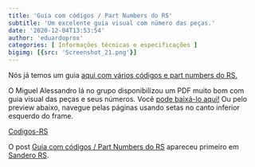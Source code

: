 ```yaml
---
title: 'Guia com códigos / Part Numbers do RS'
subtitle: 'Um excelente guia visual com número das peças.'
date: '2020-12-04T13:53:54'
author: 'eduardoprox'
categories: [ Informações técnicas e especificações ]
bigimg: [{src: 'Screenshot_21.png'}]
---
```


Nós já temos um guia [aqui com vários códigos e part numbers do RS.](https://sanderors.com/lista-com-o-part-number-codigo-de-cada-peca/)


O Miguel Alessandro lá no grupo disponibilizou um PDF muito bom com guia visual das peças e seus números. Você [pode baixá-lo aqui!](https://sanderors.com/wp-content/uploads/2020/12/Codigos-RS.pdf) Ou pelo preview abaixo, navegue pelas páginas usando setas no canto inferior esquerdo do frame.


[Codigos-RS](https://sanderors.com/wp-content/uploads/2020/12/Codigos-RS.pdf)

O post [Guia com códigos / Part Numbers do RS](https://sanderors.com/guia-com-codigos-part-numbers-do-rs/) apareceu primeiro em [Sandero RS](https://sanderors.com).

